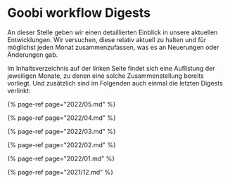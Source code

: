 # Goobi workflow Digests

An dieser Stelle geben wir einen detaillierten Einblick in unsere aktuellen Entwicklungen. Wir versuchen, diese relativ aktuell zu halten und für möglichst jeden Monat zusammenzufassen, was es an Neuerungen oder Änderungen gab.

Im Inhaltsverzeichnis auf der linken Seite findet sich eine Auflistung der jeweiligen Monate, zu denen eine solche Zusammenstellung bereits vorliegt. Und zusätzlich sind im Folgenden auch einmal die letzten Digests verlinkt:

{% page-ref page="2022/05.md" %}

{% page-ref page="2022/04.md" %}

{% page-ref page="2022/03.md" %}

{% page-ref page="2022/02.md" %}

{% page-ref page="2022/01.md" %}

{% page-ref page="2021/12.md" %}
